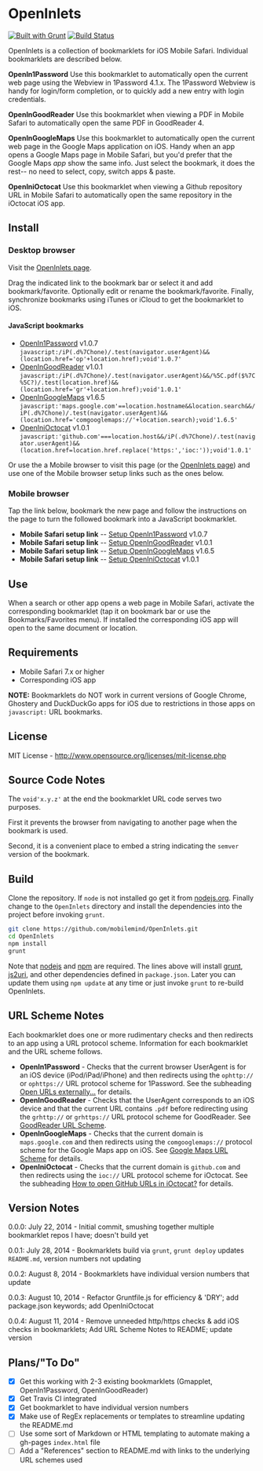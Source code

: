 # OpenInlets

[![Built with Grunt](https://cdn.gruntjs.com/builtwith.png)](http://gruntjs.com/)
[![Build Status](https://secure.travis-ci.org/mobilemind/OpenInlets.png?branch=master)](http://travis-ci.org/mobilemind/OpenInlets)

OpenInlets is a collection of bookmarklets for iOS Mobile Safari. Individual bookmarklets are
described below.

__OpenIn1Password__ Use this bookmarklet to automatically open the current web page using the
Webview in 1Password 4.1.x. The 1Password Webview is handy for login/form completion, or to
quickly add a new entry with login credentials.

__OpenInGoodReader__ Use this bookmarklet when viewing a PDF in Mobile Safari to automatically
open the same PDF in GoodReader 4.

__OpenInGoogleMaps__ Use this bookmarklet to automatically open the current web page in the
Google Maps application on iOS. Handy when an app opens a Google Maps page in Mobile Safari,
but you'd prefer that the Google Maps _app_ show the same info. Just select the bookmark, it does
the rest-- no need to select, copy, switch apps & paste.

__OpenIniOctocat__ Use this bookmarklet when viewing a Github repository URL in Mobile Safari to
automatically open the same repository in the iOctocat iOS app.


## Install
### Desktop browser
Visit the [OpenInlets page].

Drag the indicated link to the bookmark bar or select it and add bookmark/favorite. Optionally
edit or rename the bookmark/favorite. Finally, synchronize bookmarks using iTunes or iCloud to
get the bookmarklet to iOS.

#### JavaScript bookmarks
+ [OpenIn1Password] v1.0.7 `javascript:/iP(.d%7Chone)/.test(navigator.userAgent)&&(location.href='op'+location.href);void'1.0.7'`
+ [OpenInGoodReader] v1.0.1 `javascript:/iP(.d%7Chone)/.test(navigator.userAgent)&&/%5C.pdf($%7C%5C?)/.test(location.href)&&(location.href='gr'+location.href);void'1.0.1'`
+ [OpenInGoogleMaps] v1.6.5 `javascript:'maps.google.com'==location.hostname&&location.search&&/iP(.d%7Chone)/.test(navigator.userAgent)&&(location.href='comgooglemaps://'+location.search);void'1.6.5'`
+ [OpenIniOctocat] v1.0.1 `javascript:'github.com'===location.host&&/iP(.d%7Chone)/.test(navigator.userAgent)&&(location.href=location.href.replace('https:','ioc:'));void'1.0.1'`

Or use the a Mobile browser to visit this page (or the [OpenInlets page]) and use one of the Mobile
browser setup links such as the ones below.

### Mobile browser
Tap the link below, bookmark the new page and follow the instructions on the page to turn the
followed bookmark into a JavaScript bookmarklet.

+ **Mobile Safari setup link** -- [Setup OpenIn1Password] v1.0.7
+ **Mobile Safari setup link** -- [Setup OpenInGoodReader] v1.0.1
+ **Mobile Safari setup link** -- [Setup OpenInGoogleMaps] v1.6.5
+ **Mobile Safari setup link** -- [Setup OpenIniOctocat] v1.0.1

## Use
When a search or other app opens a web page in Mobile Safari, activate the corresponding bookmarklet
(tap it on bookmark bar or use the Bookmarks/Favorites menu). If installed the corresponding iOS
app will open to the same document or location.

## Requirements
* Mobile Safari 7.x or higher
* Corresponding iOS app

**NOTE:** Bookmarklets do NOT work in current versions of Google Chrome, Ghostery and DuckDuckGo apps
for iOS due to restrictions in those apps on `javascript:` URL bookmarks.

## License
MIT License - <http://www.opensource.org/licenses/mit-license.php>

## Source Code Notes

The `void'x.y.z'` at the end the bookmarklet URL code serves two purposes.

First it prevents the browser from navigating to another page when the bookmark is used.

Second, it is a convenient place to embed a string indicating the `semver` version of the bookmark.

## Build
Clone the repository. If `node` is not installed go get it from [nodejs.org][nodejs]. Finally change to
the `OpenInlets` directory and install the dependencies into the project before invoking `grunt`.
```bash
git clone https://github.com/mobilemind/OpenInlets.git
cd OpenInlets
npm install
grunt
```

Note that [nodejs] and [npm] are required. The lines above will install [grunt], [js2uri], and other
dependencies defined in `package.json`. Later you can update them using `npm update` at any time or
just invoke `grunt` to re-build OpenInlets.

## URL Scheme Notes
Each bookmarklet does one or more rudimentary checks and then redirects to an app using a URL protocol
scheme. Information for each bookmarklet and the URL scheme follows.

* **OpenIn1Password** - Checks that the current browser UserAgent is for an iOS device (iPod/iPad/iPhone)
and then redirects using the `ophttp://` or `ophttps://` URL protocol scheme for 1Password. See the
subheading [Open URLs externally...][1Password URL Scheme] for details.
* **OpenInGoodReader** - Checks that the UserAgent corresponds to an iOS device and that the current URL
contains `.pdf` before redirecting using the `grhttp://` or `grhttps://` URL protocol scheme for GoodReader.
See [GoodReader URL Scheme].
* **OpenInGoogleMaps** - Checks that the current domain is `maps.google.com` and then redirects using
the `comgooglemaps://` protocol scheme for the Google Maps app on iOS. See [Google Maps URL Scheme]
for details.
* **OpenIniOctocat** - Checks that the current domain is `github.com` and then redirects using the
`ioc://` URL protocol scheme for iOctocat. See the subheading [How to open GitHub URLs in iOctocat?][iOctocat URL Scheme]
for details.

## Version Notes
0.0.0: July 22, 2014 - Initial commit, smushing together multiple bookmarklet repos I have; doesn't build yet

0.0.1: July 28, 2014 - Bookmarklets build via `grunt`, `grunt deploy` updates `README.md`, version numbers not updating

0.0.2: August 8, 2014 - Bookmarklets have individual version numbers that update

0.0.3: August 10, 2014 - Refactor Gruntfile.js for efficiency & 'DRY'; add package.json keywords; add OpenIniOctocat

0.0.4: August 11, 2014 - Remove unneeded http/https checks & add iOS checks in bookmarklets; Add URL Scheme Notes to README; update version

## Plans/"To Do"
- [X] Get this working with 2-3 existing bookmarklets (Gmapplet, OpenIn1Password, OpenInGoodReader)
- [X] Get Travis CI integrated
- [X] Get bookmarklet to have individual version numbers
- [X] Make use of RegEx replacements or templates to streamline updating the README.md
- [ ] Use some sort of Markdown or HTML templating to automate making a gh-pages `index.html` file
- [ ] Add a "References" section to README.md with links to the underlying URL schemes used

<!--- JavaScript links -->
[OpenIn1Password]: javascript:/iP(.d%7Chone)/.test(navigator.userAgent)&&(location.href='op'+location.href);void'1.0.7' "OpenIn1Password"
[OpenInGoodReader]: javascript:/iP(.d%7Chone)/.test(navigator.userAgent)&&/%5C.pdf($%7C%5C?)/.test(location.href)&&(location.href='gr'+location.href);void'1.0.1' "OpenInGoodReader"
[OpenInGoogleMaps]: javascript:'maps.google.com'==location.hostname&&location.search&&/iP(.d%7Chone)/.test(navigator.userAgent)&&(location.href='comgooglemaps://'+location.search);void'1.6.5' "OpenInGoogleMaps"
[OpenIniOctocat]: javascript:'github.com'===location.host&&/iP(.d%7Chone)/.test(navigator.userAgent)&&(location.href=location.href.replace('https:','ioc:'));void'1.0.1' "OpenIniOctocat"
<!--- Setup links -->
[Setup OpenIn1Password]: http://mmind.me/_?javascript:/iP(.d%7Chone)/.test(navigator.userAgent)&&(location.href='op'+location.href);void'1.0.7' "Setup OpenIn1Password"
[Setup OpenInGoodReader]: http://mmind.me/_?javascript:/iP(.d%7Chone)/.test(navigator.userAgent)&&/%5C.pdf($%7C%5C?)/.test(location.href)&&(location.href='gr'+location.href);void'1.0.1' "Setup OpenInGoodReader"
[Setup OpenInGoogleMaps]: http://mmind.me/_?javascript:'maps.google.com'==location.hostname&&location.search&&/iP(.d%7Chone)/.test(navigator.userAgent)&&(location.href='comgooglemaps://'+location.search);void'1.6.5' "Setup OpenInGoogleMaps"
[Setup OpenIniOctocat]: http://mmind.me/_?javascript:'github.com'===location.host&&/iP(.d%7Chone)/.test(navigator.userAgent)&&(location.href=location.href.replace('https:','ioc:'));void'1.0.1' "Setup OpenIniOctocat"
<!-- Reference links -->
[nodejs]: http://nodejs.org/
[npm]: https://npmjs.org/
[grunt]: http://gruntjs.com/
[js2uri]: https://npmjs.org/package/js2uri
[OpenInlets page]: http://mobilemind.github.io/OpenInlets/
[1Password URL Scheme]: http://blog.agilebits.com/2013/01/24/developers-heres-how-to-add-a-little-1password-to-your-ios-apps/ "Agile Bits: 1Password URL Scheme"
[GoodReader URL Scheme]: http://www.goodreader.com/gr-man-howto.html#ghttp "GoodReader:How do I save a file from Safari to GoodReader?"
[Google Maps URL Scheme]: https://developers.google.com/maps/documentation/ios/urlscheme "Google Developers:Google Maps URL Scheme"
[iOctocat URL Scheme]: http://ioctocat.com/faq/ "iOctocat FAQs - How to open GitHub URLs in iOctocat?"
